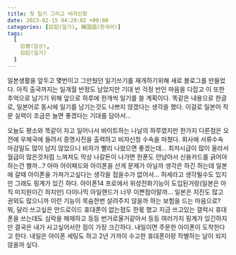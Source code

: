 ```yaml
---
title: 첫 일기 그리고 비자신청
date: 2023-02-15 04:29:02 +09:00
categories: [日記(일기), 韓国語(한국어)]
tags:
  [
    日常(일상),
    日記(일기)
  ]
---
```

일본생활을 앞두고 몇번이고 그만뒀던 일기쓰기를 재개하기위해 새로 블로그를 만들었다.
아직 출국까지는 일개월 반정도 남았지만 기대 반 걱정 반인 마음을 다잡고 이 또한 추억으로 남기기 위해 앞으로 하루에 한개씩 일기를 쓸 계획이다.
똑같은 내용으로 한글로, 일본어로 동시에 일기를 남기는것도 나쁘지 않겠다는 생각을 했다.
이걸로 일본어 작문 실력이 조금은 늘면 좋겠다는 기대를 담아서...

오늘도 평소와 똑같이 자고 일어나서 바이트하는 나날의 하루였지만 한가지 다른점은 오전에 우체국에 들려서 증명사진을 출력하고 비자신청 수속을 마쳤다.
회사에 서류수속 마감일도 많이 남지 않았으니 비자가 빨리 나왔으면 좋겠는데...
최저시급이 많이 올라서 월급이 많은것처럼 느껴져도 막상 나갈돈이 나가면 한푼도 안남아서 신용카드를 긁어야하는건 왤까...?
아마 아이패드와 아이폰을 산게 문제가 아닐까 생각은 하긴 하는데 일본에 갈때 아이폰을 가져가고싶다는 생각을 접을수가 없어서... 허세라고 생각될수도 있지만 그래도 핑계가 있긴 하다.
아이폰14 프로에서 위성전화기능이 도입된거랑(일본은 아직 미지원이긴 하지만) 다이나믹 아일랜드가 너무 이쁜점이랄까...
일본은 지진도 많고 권외도 많으니까 이런 기능이 목숨한번 살려주지 않을까 하는 보험을 드는 마음으로?
뭐, 달리 쓰고싶은 안드로이드 휴대폰이 없는점도 한몫 했고 지금 쓰고있는 갤럭시 휴대폰을 쓰는데도 심락을 해제하고 등등 번거로울거같아서 등등 여러가지 핑계가 있긴하지만 결국은 내가 사고싶어서란 점이 가장 크긴하다.
내일이면 주문한 아이폰이 도착한다고 한다.
내일은 아이폰 세팅도 하고 2년 가까이 수고한 휴대폰이랑 작별하는 날이 되지않을까 싶다.